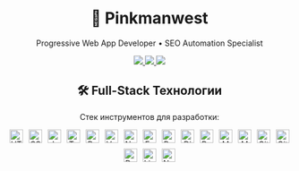 <!-- README.md -->
<div align="center">
  <h1>👋 Pinkmanwest</h1>
  <p>Progressive Web App Developer  • SEO Automation Specialist</p>
  <a href="https://t.me/snikq ">
    <img src="https://img.shields.io/badge/Telegram-2CA5E0?style=for-the-badge&logo=telegram&logoColor=white " />
  </a>
  <a href="mailto:viner2aer@gmail.com">
    <img src="https://img.shields.io/badge/Gmail-D14836?style=for-the-badge&logo=gmail&logoColor=white " />
  </a>
  <a href="https://discord.com/users/s0sh0">
    <img src="https://img.shields.io/badge/Discord-7289DA?style=for-the-badge&logo=discord&logoColor=white " />
  </a>
  <!-- Технологии -->
 <h2>🛠️ Full-Stack Технологии</h2>
<p>Стек инструментов для разработки:</p>
<div style="display: flex; flex-wrap: wrap; gap: 10px; justify-content: center;">
  <img src="https://skillicons.dev/icons?i=html " width="24" alt="HTML" />
  <img src="https://skillicons.dev/icons?i=css " width="24" alt="CSS" />
  <img src="https://skillicons.dev/icons?i=javascript " width="24" alt="JavaScript" />
  <img src="https://skillicons.dev/icons?i=typescript " width="24" alt="TypeScript" />
  <img src="https://skillicons.dev/icons?i=react " width="24" alt="React" />
  <img src="https://skillicons.dev/icons?i=vue " width="24" alt="Vue" />
  <img src="https://skillicons.dev/icons?i=nodejs " width="24" alt="Node.js" />
  <img src="https://skillicons.dev/icons?i=express " width="24" alt="Express" />
  <img src="https://skillicons.dev/icons?i=python " width="24" alt="Python" />
  <img src="https://skillicons.dev/icons?i=django " width="24" alt="Django" />
  <img src="https://skillicons.dev/icons?i=postgres " width="24" alt="PostgreSQL" />
  <img src="https://skillicons.dev/icons?i=mysql " width="24" alt="MySQL" />
  <img src="https://skillicons.dev/icons?i=mongodb " width="24" alt="MongoDB" />
  <img src="https://skillicons.dev/icons?i=git " width="24" alt="Git" />
  <img src="https://skillicons.dev/icons?i=github " width="24" alt="GitHub" />
  <img src="https://skillicons.dev/icons?i=docker " width="24" alt="Docker" />
  <img src="https://skillicons.dev/icons?i=linux " width="24" alt="Linux" />
  <img src="https://skillicons.dev/icons?i=nginx " width="24" alt="Nginx" />
</div>
</div>

</div>
